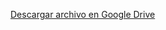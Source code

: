 [Descargar archivo en Google Drive]([https://drive.google.com/file/d/1V2R5doL_1iNEHUqiYZZGSi9indpIlFeb/view?usp=sharing](https://drive.google.com/file/d/1V2R5doL_1iNEHUqiYZZGSi9indpIlFeb/view?usp=sharing))
